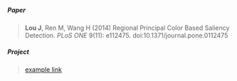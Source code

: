 ##### Paper
>**Lou J**, Ren M, Wang H (2014) Regional Principal Color Based Saliency Detection. *PLoS ONE* 9(11): e112475. doi:10.1371/journal.pone.0112475

##### Project
>[example link](http://www.loujing.com/rpc-saliency/ "With a Title")
